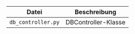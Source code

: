 | Datei              | Beschreibung                          |
|--------------------|---------------------------------------|
| `db_controller.py`       | DBController-Klasse             |